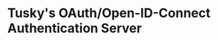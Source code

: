 # Tusky's OAuth/Open-ID-Connect Authentication Server

<!-- ## How to use :First party, Third party-->




<!-- ## For maintainers -->

